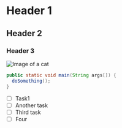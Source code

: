 # Header 1
## Header 2
### Header 3

![Image of a cat](https://external-content.duckduckgo.com/iu/?u=https%3A%2F%2Fupload.wikimedia.org%2Fwikipedia%2Fcommons%2Fthumb%2F3%2F3a%2FCat03.jpg%2F1200px-Cat03.jpg&f=1&nofb=1&ipt=bb8202bd57ad45767826c16e7d898dba2ffccbbcb243839a388c31a2622cb493&ipo=images)

``` java
public static void main(String args[]) {
  doSomething();
}
```

- [ ] Task1
- [ ] Another task
- [ ] Third task
- [ ] Four
